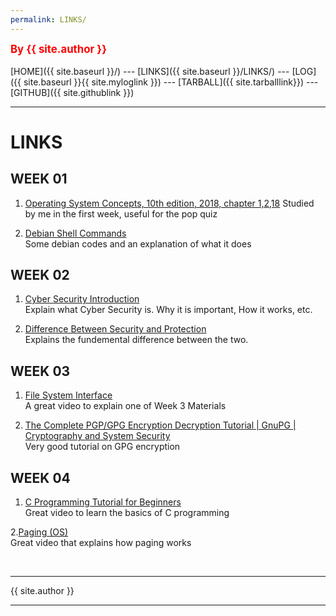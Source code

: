 ```yaml
---
permalink: LINKS/
---
```

<span style="color:red; font-weight:bold; font-size:larger;">By {{ site.author }}</span>
<br><br>
[HOME]({{ site.baseurl }}/) ---
[LINKS]({{ site.baseurl }}/LINKS/) ---
[LOG]({{ site.baseurl }}{{ site.myloglink }}) ---
[TARBALL]({{ site.tarballlink}}) ---
[GITHUB]({{ site.githublink }})
<br>
<hr>

# LINKS

## WEEK 01
1. [Operating System Concepts, 10th edition, 2018, chapter 1,2,18](https://www.os-book.com/OS10/slide-dir/)
Studied by me in the first week, useful for the pop quiz

2. [Debian Shell Commands](https://wiki.debian.org/ShellCommands)<br>
Some debian codes and an explanation of what it does

## WEEK 02
1. [Cyber Security Introduction](https://www.youtube.com/watch?v=rcDO8km6R6c)<br>
Explain what Cyber Security is. Why it is important, How it works, etc.

2. [Difference Between Security and Protection](https://www.geeksforgeeks.org/difference-between-security-and-protection/)<br>
Explains the fundemental difference between the two.

## WEEK 03
1. [File System Interface](https://www.youtube.com/watch?v=duUccxFcJ9g)<br>
A great video to explain one of Week 3 Materials

2. [The Complete PGP/GPG Encryption Decryption Tutorial | GnuPG | Cryptography and System Security](https://www.youtube.com/watch?v=_uXb7gsJwoM)<br>
Very good tutorial on GPG encryption

## WEEK 04
1. [C Programming Tutorial for Beginners](https://youtu.be/KJgsSFOSQv0)<br>
Great video to learn the basics of C programming

2.[Paging (OS)](https://www.youtube.com/watch?v=LKYKp_ZzlvM)<br>
Great video that explains how paging works

<br>
<hr>
{{ site.author }}
<hr>
<br>
